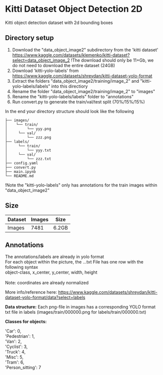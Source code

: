 # Kitti Dataset Object Detection 2D

Kitti object detection dataset with 2d bounding boxes




## Directory setup
1. Download the "data_object_image2" subdirectory from the 'kitti dataset' https://www.kaggle.com/datasets/klemenko/kitti-dataset?select=data_object_image_2 
!The download should only be 11+Gb, we do not need to download the entire dataset (24GB)
2. Download 'kitti-yolo-labels' from https://www.kaggle.com/datasets/shreydan/kitti-dataset-yolo-format 
3. Extract the folders "data_object_image2/training/image_2" and "kitti-yolo-labels/labels" into this directiory
4. Rename the folder "data_object_image2/training/image_2" to "images" 
5. Rename the "kitti-yolo-labels/labels" folder to "annotations"
6. Run convert.py to generate the train/val/test split (70%/15%/15%)




In the end your directory structure should look like the following

  
    ├── images/
    │    └── train/
    │         └── yyy.png
    │     └── val/
    │         └── zzz.png
    ├── labels/
    │     └── train/
    │         └── yyy.txt
    │     └── val/
    │         └── zzz.txt
    ├── config.yaml
    ├── convert.py
    ├── main.ipynb
    └── README.md

!Note the "kitti-yolo-labels" only has annotations for the train images within "data_object_image2"
## Size
| Dataset | Images | Size | 
| ------- | ------ | ---- |
| Images  | 7481    | 6.2GB | 


## Annotations

The annotations/labels are already in yolo format\
For each object within the picture, the ...txt File has one row with the following syntax\
object-class, x_center, y_center, width, height\
\
Note: coordinates are already normalized

More info/reference here: https://www.kaggle.com/datasets/shreydan/kitti-dataset-yolo-format/data?select=labels


**Data structure:** 
Each png-file in images has a corresponding YOLO format txt file in labels
(images/train/000000.png for labels/train/000000.txt)


**Classes for objects:**

'Car': 0,\
 'Pedestrian': 1,\
 'Van': 2,\
 'Cyclist': 3,\
 'Truck': 4,\
 'Misc': 5,\
 'Tram': 6,\
 'Person_sitting': 7